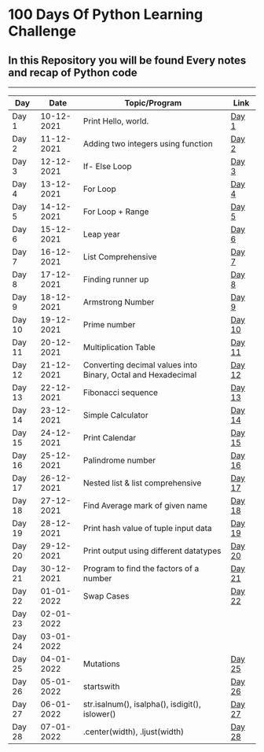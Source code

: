 <h1> 100 Days Of Python Learning Challenge </h1>

 <h2> In this Repository you will be found Every notes and recap of Python code </h2>
 
  ------------------------------------------------------------------------------
 
|     Day     |   Date      |      Topic/Program     |  Link        |
|------------ |------------ |----------------------- |---------------|
| Day 1       | 10-12-2021  |  Print Hello, world.   | [Day 1](https://github.com/thetechgirlgita/100DaysWithPython/blob/master/Day%201/Hello_world.txt)|
| Day 2       | 11-12-2021  |  Adding two integers using function| [Day 2](https://github.com/thetechgirlgita/100DaysWithPython/blob/master/Day%202/Sum_Of_Two_Integers.txt )|
| Day 3       | 12-12-2021  |  If- Else Loop          | [Day 3](https://github.com/thetechgirlgita/100DaysWithPython/blob/master/Day%203/If_Else_Loop.txt)|
| Day 4       | 13-12-2021  |  For Loop               | [Day 4](https://github.com/thetechgirlgita/100DaysWithPython/blob/master/Day%204/For_Loop.txt)|
| Day 5       | 14-12-2021  |  For Loop + Range       | [Day 5](https://github.com/thetechgirlgita/100DaysWithPython/blob/master/Day%205/Day5.txt)|
| Day 6       | 15-12-2021  |   Leap year             | [Day 6](https://github.com/thetechgirlgita/100DaysWithPython/blob/master/Day%206/Day6.txt)|
| Day 7       | 16-12-2021  | List Comprehensive      | [Day 7](https://github.com/thetechgirlgita/100DaysWithPython/blob/master/Day%207/Day7.txt)|
| Day 8       | 17-12-2021  | Finding runner up       | [Day 8](https://github.com/thetechgirlgita/100DaysWithPython/blob/master/Day%208/Day8.txt)|
| Day 9       | 18-12-2021  | Armstrong Number        | [Day 9](https://github.com/thetechgirlgita/100DaysWithPython/blob/master/Day%209/Day%209.txt)|
| Day 10      | 19-12-2021  | Prime number            | [Day 10](https://github.com/thetechgirlgita/100DaysWithPython/blob/master/Day%2010/Day10.txt)|
| Day 11      | 20-12-2021  | Multiplication Table    | [Day 11](https://github.com/thetechgirlgita/100DaysWithPython/blob/master/Day%2011/Day%2011.txt)|
| Day 12      | 21-12-2021  | Converting decimal values into Binary, Octal and Hexadecimal| [Day 12](https://github.com/thetechgirlgita/100DaysWithPython/blob/master/Day%2012/Day12.txt)|
| Day 13      | 22-12-2021  | Fibonacci sequence      | [Day 13](https://github.com/thetechgirlgita/100DaysWithPython/blob/master/Day%2013/Day%2013.txt)|
| Day 14      | 23-12-2021  | Simple Calculator       | [Day 14](https://github.com/thetechgirlgita/100DaysWithPython/blob/master/Day%2014/Day%2014.txt)|
| Day 15      | 24-12-2021  | Print Calendar          | [Day 15](https://github.com/thetechgirlgita/100DaysWithPython/blob/master/Day%2015/Day15.txt)|
| Day 16      | 25-12-2021  | Palindrome number       | [Day 16](https://github.com/thetechgirlgita/100DaysWithPython/blob/master/Day%2016/Day%2016.txt)|
| Day 17      | 26-12-2021  | Nested list & list comprehensive | [Day 17](https://github.com/thetechgirlgita/100DaysWithPython/blob/master/Day%2017/Day%2017.txt)|
| Day 18      | 27-12-2021  | Find Average mark of given name  | [Day 18](https://github.com/thetechgirlgita/100DaysWithPython/blob/master/Day%2018/Day%2018.txt)|
| Day 19      | 28-12-2021  | Print hash value of tuple input data | [Day 19](https://github.com/thetechgirlgita/100DaysWithPython/blob/master/Day%2019/Day%2019.txt)|
| Day 20      | 29-12-2021  | Print output using different datatypes | [Day 20](https://github.com/thetechgirlgita/100DaysWithPython/blob/master/Day%2020/Day%2020.txt)|
| Day 21      | 30-12-2021  | Program to find the factors of a number | [Day 21](https://github.com/thetechgirlgita/100DaysWithPython/blob/master/Day%2021.txt)|
| Day 22      | 01-01-2022  | Swap Cases          | [Day 22](https://github.com/thetechgirlgita/100DaysWithPython/blob/master/Day%2022/Day%2022.txt)|
| Day 23      | 02-01-2022  |
| Day 24      | 03-01-2022  |
| Day 25      | 04-01-2022  | Mutations          | [Day 25](https://github.com/thetechgirlgita/100DaysWithPython/blob/master/Day%2025/Day%2025.txt)|
| Day 26      | 05-01-2022  | startswith         | [Day 26](https://github.com/thetechgirlgita/100DaysWithPython/blob/master/Day%2026/Day%2026.txt)|
| Day 27      | 06-01-2022  | str.isalnum(), isalpha(), isdigit(), islower() | [Day 27](https://github.com/thetechgirlgita/100DaysWithPython/blob/master/Day%2027/Day%2027.txt)|
| Day 28     | 07-01-2022   | .center(width), .ljust(width)                  | [Day 28]()

